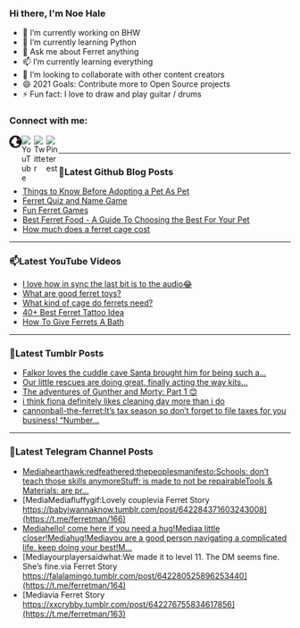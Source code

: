 ### Hi there, I'm Noe Hale

- 🔭 I’m currently working on BHW
- 🌱 I’m currently learning Python
- 💬 Ask me about Ferret anything
- 📫 I’m currently learning everything
- 🔭 I’m looking to collaborate with other content creators
- 😄 2021 Goals: Contribute more to Open Source projects
- ⚡ Fun fact: I love to draw and play guitar / drums

### Connect with me:

[<img align="left" alt="ferretvoice.com" width="22px" src="https://raw.githubusercontent.com/iconic/open-iconic/master/svg/globe.svg" />](https://ferretvoice.com)
[<img align="left" alt="YouTube" width="22px" src="https://cdn.jsdelivr.net/npm/simple-icons@v3/icons/youtube.svg" />](https://www.youtube.com/channel/UCk665XTfaMLVwFVWUmgnDiw)
[<img align="left" alt="Twitter" width="22px" src="https://cdn.jsdelivr.net/npm/simple-icons@v3/icons/twitter.svg" />](https://twitter.com/voiceferret)
[<img align="left" alt="Pinterest" width="22px" src="https://cdn.jsdelivr.net/npm/simple-icons@v3/icons/pinterest.svg" />](https://www.pinterest.com/voiceferret/)

<br />

---
### 🔭Latest Github Blog Posts
<!-- GITHUB:START -->
- [Things to Know Before Adopting a Pet As Pet](http://noehale.github.io/things-to-know-before-adopting-a-pet-as-pet/)
- [Ferret Quiz and Name Game](http://noehale.github.io/ferret-quiz/)
- [Fun Ferret Games](http://noehale.github.io/fun-ferret-games/)
- [Best Ferret Food - A Guide To Choosing the Best For Your Pet](http://noehale.github.io/best-ferret-food/)
- [How much does a ferret cage cost](http://noehale.github.io/how-much-does-a-ferret-cage-cost/)
<!-- GITHUB:END -->
---
### 📫Latest YouTube Videos

<!-- YOUTUBE:START -->
- [I love how in sync the last bit is to the audio😂](https://www.youtube.com/watch?v=WHBeGHwSlGY)
- [What are good ferret toys?](https://www.youtube.com/watch?v=tPxRilBzc0s)
- [What kind of cage do ferrets need?](https://www.youtube.com/watch?v=xzz6hC3sR5A)
- [40+ Best Ferret Tattoo Idea](https://www.youtube.com/watch?v=KIKqduR6Xcs)
- [How To Give Ferrets A Bath](https://www.youtube.com/watch?v=A0nwywkhTSg)
<!-- YOUTUBE:END -->

---
### 📝Latest Tumblr Posts

<!-- TUMBLR:START -->
- [Falkor loves the cuddle cave Santa brought him for being such a...](https://come-forth-into-the-light.tumblr.com/post/642276794362429440)
- [Our little rescues are doing great, finally acting the way kits...](https://come-forth-into-the-light.tumblr.com/post/642231510755393536)
- [The adventures of Gunther and Morty: Part 1 😊](https://come-forth-into-the-light.tumblr.com/post/642208839100399616)
- [i think fiona definitely likes cleaning day more than i do](https://come-forth-into-the-light.tumblr.com/post/642186186453073920)
- [cannonball-the-ferret:It’s tax season so don’t forget to file taxes for you business! “Number...](https://come-forth-into-the-light.tumblr.com/post/642140905334259712)
<!-- TUMBLR:END -->
---
### 📝Latest Telegram Channel Posts

<!-- TELEGRAM:START -->
- [Mediahearthawk:redfeathered:thepeoplesmanifesto:Schools: don’t teach those skills anymoreStuff: is made to not be repairableTools & Materials: are pr...](https://t.me/ferretman/167)
- [MediaMediafluffygif:Lovely couplevia Ferret Story https://babyiwannaknow.tumblr.com/post/642284371603243008](https://t.me/ferretman/166)
- [Mediahello! come here if you need a hug!Mediaa little closer!Mediahug!Mediayou are a good person navigating a complicated life. keep doing your best!M...](https://t.me/ferretman/165)
- [Mediayourplayersaidwhat:We made it to level 11. The DM seems fine. She’s fine.via Ferret Story https://falalamingo.tumblr.com/post/642280525896253440](https://t.me/ferretman/164)
- [Mediavia Ferret Story https://xxcrybby.tumblr.com/post/642276755834617856](https://t.me/ferretman/163)
<!-- TELEGRAM:END -->
